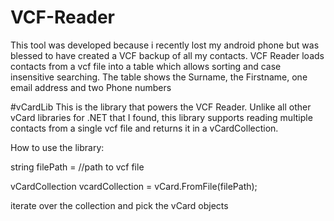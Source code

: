 # VCF-Reader
This tool was developed because i recently lost my android phone but was blessed to have created a VCF backup of all my contacts. VCF Reader loads contacts from a vcf file into a table which allows sorting and case insensitive searching. The table shows the Surname, the Firstname, one email address and two Phone numbers

#vCardLib
This is the library that powers the VCF Reader. Unlike all other vCard libraries for .NET that I found, this library supports reading multiple contacts from a single vcf file and returns it in a vCardCollection.

How to use the library:

string filePath = //path to vcf file

vCardCollection vcardCollection = vCard.FromFile(filePath);


iterate over the collection and pick the vCard objects
